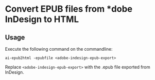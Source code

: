# Convert EPUB files from *dobe InDesign to HTML

## Usage

Execute the following command on the commandline:

```
ai-epub2html -epubfile <adobe-indesign-epub-export>
```

Replace `<adobe-indesign-epub-export>` with the .epub file exported from InDesign.
